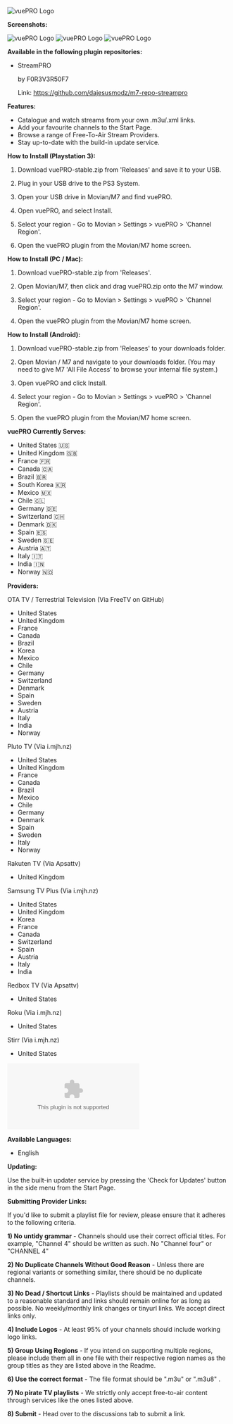 ![vuePRO Logo](/logo.png)

**Screenshots:**

![vuePRO Logo](/Screenshots/1.png)
![vuePRO Logo](/Screenshots/2.png)
![vuePRO Logo](/Screenshots/3.png)

**Available in the following plugin repositories:**
* StreamPRO

    by F0R3V3R50F7

    Link: https://github.com/dajesusmodz/m7-repo-streampro


**Features:**
* Catalogue and watch streams from your own .m3u/.xml links.
* Add your favourite channels to the Start Page.
* Browse a range of Free-To-Air Stream Providers.
* Stay up-to-date with the build-in update service.


**How to Install (Playstation 3):**
1) Download vuePRO-stable.zip from 'Releases' and save it to your USB.

2) Plug in your USB drive to the PS3 System.

3) Open your USB drive in Movian/M7 and find vuePRO.

4) Open vuePRO, and select Install.

5) Select your region - Go to Movian > Settings > vuePRO > 'Channel Region'.

6) Open the vuePRO plugin from the Movian/M7 home screen.


**How to Install (PC / Mac):**
1) Download vuePRO-stable.zip from 'Releases'.

2) Open Movian/M7, then click and drag vuePRO.zip onto the M7 window.

5) Select your region - Go to Movian > Settings > vuePRO > 'Channel Region'.

6) Open the vuePRO plugin from the Movian/M7 home screen.


**How to Install (Android):**
1) Download vuePRO-stable.zip from 'Releases' to your downloads folder.

2) Open Movian / M7 and navigate to your downloads folder.
(You may need to give M7 'All File Access' to browse your internal file system.)

3) Open vuePRO and click Install.

4) Select your region - Go to Movian > Settings > vuePRO > 'Channel Region'.

5) Open the vuePRO plugin from the Movian/M7 home screen.



**vuePRO Currently Serves:**
* United States 🇺🇸
* United Kingdom 🇬🇧
* France 🇫🇷
* Canada 🇨🇦
* Brazil 🇧🇷
* South Korea 🇰🇷
* Mexico 🇲🇽
* Chile 🇨🇱
* Germany 🇩🇪
* Switzerland 🇨🇭
* Denmark 🇩🇰
* Spain 🇪🇸
* Sweden 🇸🇪
* Austria 🇦🇹
* Italy 🇮🇹
* India 🇮🇳
* Norway 🇳🇴


**Providers:**

OTA TV / Terrestrial Television (Via FreeTV on GitHub)
* United States
* United Kingdom
* France
* Canada
* Brazil
* Korea
* Mexico
* Chile
* Germany
* Switzerland
* Denmark
* Spain
* Sweden
* Austria
* Italy
* India
* Norway

Pluto TV (Via i.mjh.nz)
* United States
* United Kingdom
* France
* Canada
* Brazil
* Mexico
* Chile
* Germany
* Denmark
* Spain
* Sweden
* Italy
* Norway

Rakuten TV (Via Apsattv)
* United Kingdom

Samsung TV Plus (Via i.mjh.nz)
* United States
* United Kingdom
* Korea
* France
* Canada
* Switzerland
* Spain
* Austria
* Italy
* India

Redbox TV (Via Apsattv)
* United States

Roku (Via i.mjh.nz)
* United States

Stirr (Via i.mjh.nz)
* United States

 ![Pre-Release Download (May Contain Bugs)](/unstable.zip?raw=true)

**Available Languages:**

* English


**Updating:**

Use the built-in updater service by pressing the 'Check for Updates' button in the side menu from the Start Page. 


**Submitting Provider Links:**

If you'd like to submit a playlist file for review, please ensure that it adheres to the following criteria.

**1) No untidy grammar** - Channels should use their correct official titles. For example, "Channel 4" should be written as such. No "Channel four" or "CHANNEL 4"

**2) No Duplicate Channels Without Good Reason** - Unless there are regional variants or something similar, there should be no duplicate channels.

**3) No Dead / Shortcut Links** - Playlists should be maintained and updated to a reasonable standard and links should remain online for as long as possible. No weekly/monthly link changes or tinyurl links. We accept direct links only. 

**4) Include Logos** - At least 95% of your channels should include working logo links.

**5) Group Using Regions** - If you intend on supporting multiple regions, please include them all in one file with their respective region names as the group titles as they are listed above in the Readme.

**6) Use the correct format** - The file format should be ".m3u" or ".m3u8" .

**7) No pirate TV playlists** - We strictly only accept free-to-air content through services like the ones listed above.

**8) Submit** - Head over to the discussions tab to submit a link.